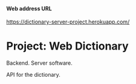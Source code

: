#### Web address URL
https://dictionary-server-project.herokuapp.com/

# Project: Web Dictionary
Backend. Server software.

API for the dictionary.

